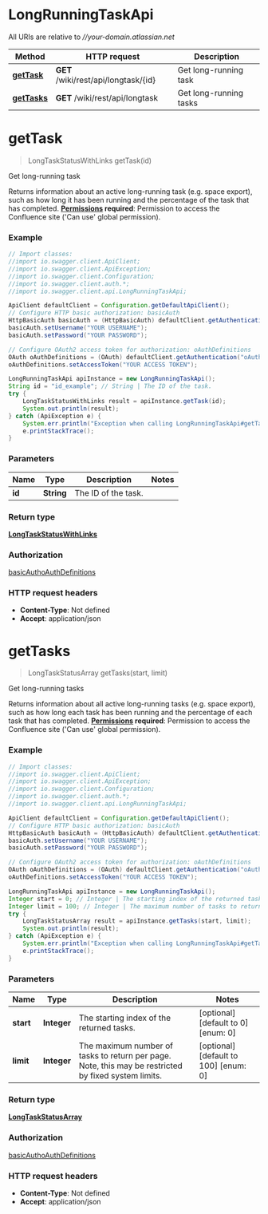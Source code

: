 # LongRunningTaskApi

All URIs are relative to *//your-domain.atlassian.net*

Method | HTTP request | Description
------------- | ------------- | -------------
[**getTask**](LongRunningTaskApi.md#getTask) | **GET** /wiki/rest/api/longtask/{id} | Get long-running task
[**getTasks**](LongRunningTaskApi.md#getTasks) | **GET** /wiki/rest/api/longtask | Get long-running tasks

<a name="getTask"></a>
# **getTask**
> LongTaskStatusWithLinks getTask(id)

Get long-running task

Returns information about an active long-running task (e.g. space export), such as how long it has been running and the percentage of the task that has completed.  **[Permissions](https://confluence.atlassian.com/x/_AozKw) required**: Permission to access the Confluence site (&#x27;Can use&#x27; global permission).

### Example
```java
// Import classes:
//import io.swagger.client.ApiClient;
//import io.swagger.client.ApiException;
//import io.swagger.client.Configuration;
//import io.swagger.client.auth.*;
//import io.swagger.client.api.LongRunningTaskApi;

ApiClient defaultClient = Configuration.getDefaultApiClient();
// Configure HTTP basic authorization: basicAuth
HttpBasicAuth basicAuth = (HttpBasicAuth) defaultClient.getAuthentication("basicAuth");
basicAuth.setUsername("YOUR USERNAME");
basicAuth.setPassword("YOUR PASSWORD");

// Configure OAuth2 access token for authorization: oAuthDefinitions
OAuth oAuthDefinitions = (OAuth) defaultClient.getAuthentication("oAuthDefinitions");
oAuthDefinitions.setAccessToken("YOUR ACCESS TOKEN");

LongRunningTaskApi apiInstance = new LongRunningTaskApi();
String id = "id_example"; // String | The ID of the task.
try {
    LongTaskStatusWithLinks result = apiInstance.getTask(id);
    System.out.println(result);
} catch (ApiException e) {
    System.err.println("Exception when calling LongRunningTaskApi#getTask");
    e.printStackTrace();
}
```

### Parameters

Name | Type | Description  | Notes
------------- | ------------- | ------------- | -------------
 **id** | **String**| The ID of the task. |

### Return type

[**LongTaskStatusWithLinks**](LongTaskStatusWithLinks.md)

### Authorization

[basicAuth](../README.md#basicAuth)[oAuthDefinitions](../README.md#oAuthDefinitions)

### HTTP request headers

 - **Content-Type**: Not defined
 - **Accept**: application/json

<a name="getTasks"></a>
# **getTasks**
> LongTaskStatusArray getTasks(start, limit)

Get long-running tasks

Returns information about all active long-running tasks (e.g. space export), such as how long each task has been running and the percentage of each task that has completed.  **[Permissions](https://confluence.atlassian.com/x/_AozKw) required**: Permission to access the Confluence site (&#x27;Can use&#x27; global permission).

### Example
```java
// Import classes:
//import io.swagger.client.ApiClient;
//import io.swagger.client.ApiException;
//import io.swagger.client.Configuration;
//import io.swagger.client.auth.*;
//import io.swagger.client.api.LongRunningTaskApi;

ApiClient defaultClient = Configuration.getDefaultApiClient();
// Configure HTTP basic authorization: basicAuth
HttpBasicAuth basicAuth = (HttpBasicAuth) defaultClient.getAuthentication("basicAuth");
basicAuth.setUsername("YOUR USERNAME");
basicAuth.setPassword("YOUR PASSWORD");

// Configure OAuth2 access token for authorization: oAuthDefinitions
OAuth oAuthDefinitions = (OAuth) defaultClient.getAuthentication("oAuthDefinitions");
oAuthDefinitions.setAccessToken("YOUR ACCESS TOKEN");

LongRunningTaskApi apiInstance = new LongRunningTaskApi();
Integer start = 0; // Integer | The starting index of the returned tasks.
Integer limit = 100; // Integer | The maximum number of tasks to return per page. Note, this may be restricted by fixed system limits.
try {
    LongTaskStatusArray result = apiInstance.getTasks(start, limit);
    System.out.println(result);
} catch (ApiException e) {
    System.err.println("Exception when calling LongRunningTaskApi#getTasks");
    e.printStackTrace();
}
```

### Parameters

Name | Type | Description  | Notes
------------- | ------------- | ------------- | -------------
 **start** | **Integer**| The starting index of the returned tasks. | [optional] [default to 0] [enum: 0]
 **limit** | **Integer**| The maximum number of tasks to return per page. Note, this may be restricted by fixed system limits. | [optional] [default to 100] [enum: 0]

### Return type

[**LongTaskStatusArray**](LongTaskStatusArray.md)

### Authorization

[basicAuth](../README.md#basicAuth)[oAuthDefinitions](../README.md#oAuthDefinitions)

### HTTP request headers

 - **Content-Type**: Not defined
 - **Accept**: application/json

